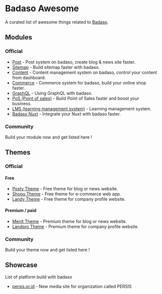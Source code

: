 # Badaso Awesome

A curated list of awesome things related to [Badaso](https://github.com/uasoft-indonesia/badaso).

## Modules

### Official

- [Post](https://github.com/uasoft-indonesia/badaso-post-module) - Post system on badaso, create blog & news site faster.
- [Sitemap](https://github.com/uasoft-indonesia/badaso-sitemap-modul) - Build sitemap faster with badaso.
- [Content](https://github.com/uasoft-indonesia/badaso-content-module) - Content management system on badaso, control your content from dashboard.
- [Commerce](https://github.com/uasoft-indonesia/badaso-commerce-module) - Commerce system for badaso, build your online shop faster.
- [GraphQL](https://github.com/uasoft-indonesia/badaso-graphql-module) - Using GraphQL with badaso.
- [PoS (Point of sales)](https://github.com/uasoft-indonesia/badaso-POS-module) - Build Point of Sales faster and boost your business.
- [LMS (learning management system)](https://github.com/uasoft-indonesia/badaso-LMS-module) - Learning management system.
- [Badaso Nuxt](https://github.com/uasoft-indonesia/badaso-nuxt) - Integrate your Nuxt with badaso faster.

### Community

Build your module now and get listed here !

## Themes

### Official

#### Free

- [Posty Theme](https://github.com/uasoft-indonesia/badaso-posty-theme) - Free theme for blog or news website.
- [Shopu Theme](https://github.com/uasoft-indonesia/badaso-commerce-theme) - Free theme for e-commerce web app.
- [Landy Theme](https://badaso-landy.uatech.co.id) - Free theme for company profile website.

#### Premium / paid

- [Menit Theme](https://badaso-menit.uatech.co.id) - Premium theme for blog or news website.
- [Landpro Theme](https://badaso-landpro.uatech.co.id) - Premium theme for company profile website.

### Community

Build your theme now and get listed here !

## Showcase

List of platform build with badaso

- [persis.or.id](https://persis.or.id) - New media site for organization called PERSIS
